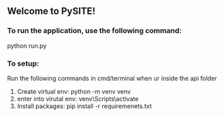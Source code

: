 ## Welcome to PySITE!

### To run the application, use the following command:
python run.py

### To setup:
Run the following commands in cmd/terminal when ur inside the api folder
1. Create virtual env: python -m venv venv
2. enter into virutal env: venv\Scripts\activate
3. Install packages: pip install -r requiremenets.txt